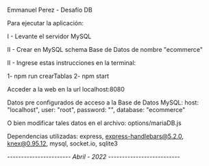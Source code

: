 Emmanuel Perez - Desafío DB

Para ejecutar la aplicación:

I - Levante el servidor MySQL

II - Crear en MySQL schema Base de Datos de nombre "ecommerce"

II - Ingrese estas instrucciones en la terminal:

1- npm run crearTablas
2- npm start

Acceder a la web en la url localhost:8080

Datos pre configurados de acceso a la Base de Datos MySQL:
    host: "localhost",
    user: "root",
    password: "",
    database: "ecommerce"

O bien modificar tales datos en el archivo:
    options/mariaDB.js

Dependencias utilizadas: 
    express,
    express-handlebars@5.2.0,
    knex@0.95.12,
    mysql,
    socket.io,
    sqlite3


*----------------------- Abril - 2022 --------------------------*